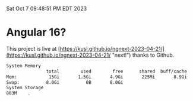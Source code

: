 Sat Oct  7 09:48:51 PM EDT 2023

# Angular 16?


This project is live at [https://kusl.github.io/ngnext-2023-04-21/](https://kusl.github.io/ngnext-2023-04-21/ "next!") thanks to Github.

```bash
System Memory
               total        used        free      shared  buff/cache   available
Mem:            15Gi       1.5Gi       4.9Gi       225Mi       8.9Gi        13Gi
Swap:          8.0Gi          0B       8.0Gi
System Storage
803M	.

